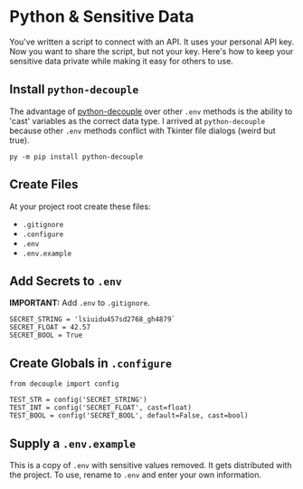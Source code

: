 # Python & Sensitive Data

You've written a script to connect with an API. It uses your personal API key. Now you want to share the script, but not your key. Here's how to keep your sensitive data private while making it easy for others to use.

## Install `python-decouple`

The advantage of [python-decouple](https://pypi.org/project/python-decouple/) over other `.env` methods is the ability to 'cast' variables as the correct data type. I arrived at `python-decouple` because other `.env` methods conflict with Tkinter file dialogs (weird but true). 

```
py -m pip install python-decouple
```

## Create Files

At your project root create these files:

* `.gitignore`
* `.configure`
* `.env`
* `.env.example`

## Add Secrets to `.env`

**IMPORTANT:** Add `.env` to `.gitignore`.

```
SECRET_STRING = 'lsiuidu457sd2768_gh4879`
SECRET_FLOAT = 42.57
SECRET_BOOL = True
```

## Create Globals in `.configure`

```
from decouple import config

TEST_STR = config('SECRET_STRING')
TEST_INT = config('SECRET_FLOAT', cast=float)
TEST_BOOL = config('SECRET_BOOL', default=False, cast=bool)
```

## Supply a `.env.example`

This is a copy of `.env` with sensitive values removed. It gets distributed with the project. To use, rename to `.env` and enter your own information. 
